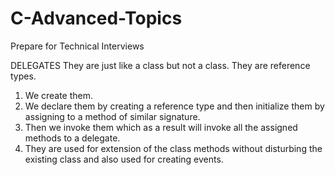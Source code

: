 # C-Advanced-Topics
Prepare for Technical Interviews

DELEGATES
They are just like a class but not a class. They are reference types. 
1. We create them.
2. We declare them by creating a reference type and then initialize them by assigning to a method of similar signature.
3. Then we invoke them which as a result will invoke all the assigned methods to a delegate.
4. They are used for extension of the class methods without disturbing the existing class and also used for creating events.

